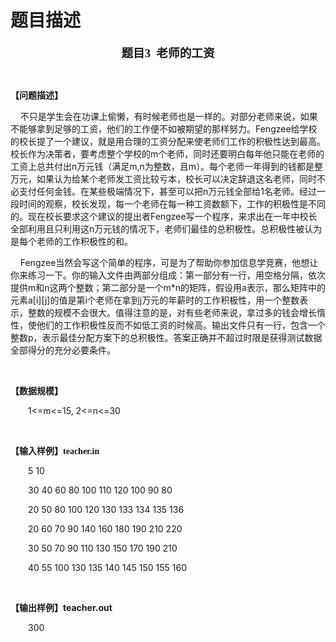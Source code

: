 # 题目描述


<p align="center" style="text-align:center;">
	<b><span style="font-size:14.0pt;font-family:华文中宋;">题目<span>3  </span>老师的工资<span></span></span></b> 
</p>
<p>
	<span> </span> 
</p>
<p>
	<b><span style="font-family:宋体;">【问题描述】</span></b><span></span> 
</p>
<p>
	<span>    </span><span style="font-family:宋体;">不只是学生会在功课上偷懒，有时候老师也是一样的。对部分老师来说，如果不能够拿到足够的工资，他们的工作便不如被期望的那样努力。</span><span>Fengzee</span><span style="font-family:宋体;">给学校的校长提了一个建议，就是用合理的工资分配来使老师们工作的积极性达到最高。校长作为决策者，要考虑整个学校的</span><span>m</span><span style="font-family:宋体;">个老师，同时还要明白每年他只能在老师的工资上总共付出</span><span>n</span><span style="font-family:宋体;">万元钱（满足</span><span>m,n</span><span style="font-family:宋体;">为整数，且</span><span>m<n< span=""><span style="font-family:宋体;">）。每个老师一年得到的钱都是整万元，如果认为给某个老师发工资比较亏本，校长可以决定辞退这名老师，同时不必支付任何金钱。在某些极端情况下，甚至可以把</span><span>n</span><span style="font-family:宋体;">万元钱全部给</span><span>1</span><span style="font-family:宋体;">名老师。经过一段时间的观察，校长发现，每一个老师在每一种工资数额下，工作的积极性是不同的。现在校长要求这个建议的提出者</span><span>Fengzee</span><span style="font-family:宋体;">写一个程序，来求出在一年中校长全部利用且只利用这</span><span>n</span><span style="font-family:宋体;">万元钱的情况下，老师们最佳的总积极性。总积极性被认为是每个老师的工作积极性的和。</span><span></span> </n<></span> 
</p>
<p>
	<span>   
Fengzee</span><span style="font-family:宋体;">当然会写这个简单的程序，可是为了帮助你参加信息学竞赛，他想让你来练习一下。你的输入文件由两部分组成：第一部分有一行，用空格分隔，依次提供</span><span>m</span><span style="font-family:宋体;">和</span><span>n</span><span style="font-family:宋体;">这两个整数；第二部分是一个</span><span>m*n</span><span style="font-family:宋体;">的矩阵，假设用</span><span>a</span><span style="font-family:宋体;">表示，那么矩阵中的元素</span><span>a[i][j]</span><span style="font-family:宋体;">的值是第</span><span>i</span><span style="font-family:宋体;">个老师在拿到</span><span>j</span><span style="font-family:宋体;">万元的年薪时的工作积极性，用一个整数表示，整数的规模不会很大。值得注意的是，对有些老师来说，拿过多的钱会增长惰性，使他们的工作积极性反而不如低工资的时候高。输出文件只有一行，包含一个整数</span><span>p</span><span style="font-family:宋体;">，表示最佳分配方案下的总积极性。答案正确并不超过时限是获得测试数据全部得分的充分必要条件。</span><span></span> 
</p>
<p>
	<span> </span> 
</p>
<p>
	<b><span style="font-family:宋体;">【数据规模】</span></b><span></span> 
</p>
<p style="text-indent:21.0pt;">
	<span>1&lt;=m&lt;=15, 2&lt;=n&lt;=30</span> 
</p>
<p>
	<span> </span> 
</p>
<p>
	<b><span style="font-family:宋体;">【输入样例】</span></b><b><span style="font-family:宋体;">teacher.in</span></b><span></span> 
</p>
<p style="text-indent:21.0pt;">
	<span>5 10</span> 
</p>
<p style="text-indent:21.0pt;">
	<span>30 40 60 80 100 110 120 100 90 80</span> 
</p>
<p style="text-indent:21.0pt;">
	<span>20 50 80 100 120 130 133 134 135 136</span> 
</p>
<p style="text-indent:21.0pt;">
	<span>20 60 70 90 140 160 180 190 210 220</span> 
</p>
<p style="text-indent:21.0pt;">
	<span>30 50 70 90 110 130 150 170 190 210</span> 
</p>
<p style="text-indent:21.0pt;">
	<span>40 55 100 130 135 140 145 150 155 160</span> 
</p>
<p>
	<span> </span> 
</p>
<p>
	<b><span style="font-family:宋体;">【输出样例】</span><span>teacher.out</span></b><span></span> 
</p>
<p style="text-indent:21.0pt;">
	<span>300</span> 
</p>
<span style="font-size:10.5pt;font-family:;"><br/>
</span>
